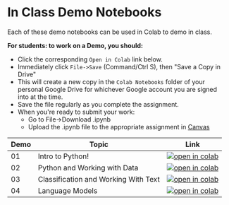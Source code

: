 # In Class Demo Notebooks

Each of these demo notebooks can be used in Colab to demo in class.

**For students: to work on a Demo, you should:**

- Click the corresponding `Open in Colab` link below.
- Immediately click `File->Save` (Command/Ctrl S), then "Save a Copy in Drive"
- This will create a new copy in the `Colab Notebooks` folder of your personal Google Drive for whichever Google account you are signed into at the time.
- Save the file regularly as you complete the assignment.
- When you're ready to submit your work:
  + Go to File->Download .ipynb
  + Upload the .ipynb file to the appropriate assignment in [Canvas](https://tulane.instructure.com/)


| Demo   | Topic  | Link |
|-------|--------|------|
|01| Intro to Python! | [![open in colab](https://colab.research.google.com/assets/colab-badge.svg)](https://colab.research.google.com/github/TulaneCS/intd2810/blob/main/_notebooks/Demo_01.ipynb)|
|02| Python and Working with Data | [![open in colab](https://colab.research.google.com/assets/colab-badge.svg)](https://colab.research.google.com/github/TulaneCS/intd2810/blob/main/_notebooks/Demo_02.ipynb)|
|03| Classification and Working With Text | [![open in colab](https://colab.research.google.com/assets/colab-badge.svg)](https://colab.research.google.com/github/TulaneCS/intd2810/blob/main/_notebooks/Demo_03.ipynb)|
|04| Language Models | [![open in colab](https://colab.research.google.com/assets/colab-badge.svg)](https://colab.research.google.com/github/TulaneCS/intd2810/blob/main/_notebooks/Demo_04.ipynb)|
